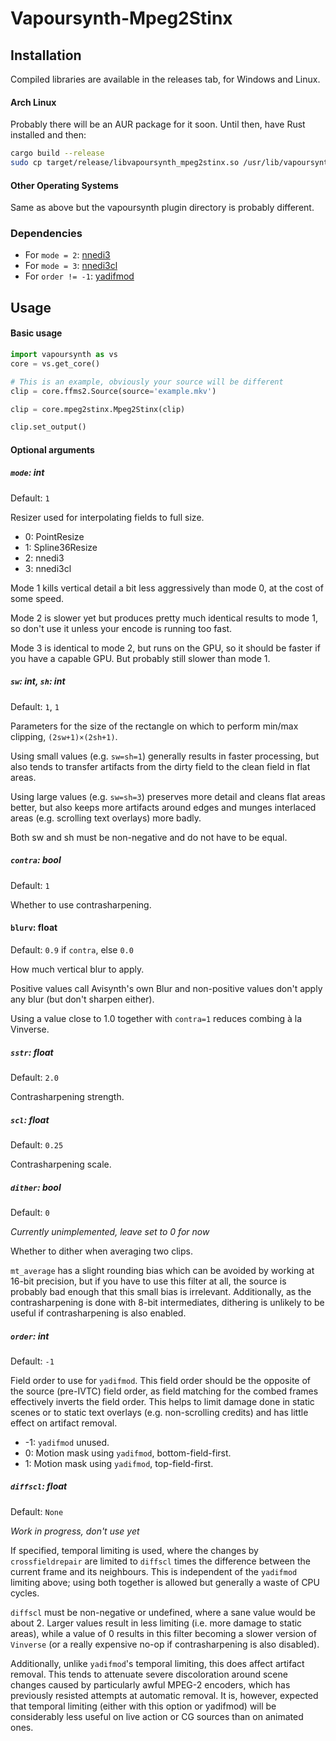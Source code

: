 # Vapoursynth-Mpeg2Stinx

## Installation

Compiled libraries are available in the releases tab, for Windows and Linux.

#### Arch Linux

Probably there will be an AUR package for it soon. Until then, have Rust installed and then:

```bash
cargo build --release
sudo cp target/release/libvapoursynth_mpeg2stinx.so /usr/lib/vapoursynth
```

#### Other Operating Systems

Same as above but the vapoursynth plugin directory is probably different.

### Dependencies

- For `mode = 2`: [nnedi3](https://github.com/dubhater/vapoursynth-nnedi3)
- For `mode = 3`: [nnedi3cl](https://github.com/HomeOfVapourSynthEvolution/VapourSynth-NNEDI3CL)
- For `order != -1`: [yadifmod](https://github.com/HomeOfVapourSynthEvolution/VapourSynth-Yadifmod)

## Usage

#### Basic usage

```python
import vapoursynth as vs
core = vs.get_core()

# This is an example, obviously your source will be different
clip = core.ffms2.Source(source='example.mkv')

clip = core.mpeg2stinx.Mpeg2Stinx(clip)

clip.set_output()
```

#### Optional arguments

##### `mode`: int

Default: `1`

Resizer used for interpolating fields to full size.
- 0: PointResize
- 1: Spline36Resize
- 2: nnedi3
- 3: nnedi3cl

Mode 1 kills vertical detail a bit less aggressively than mode 0,
at the cost of some speed.

Mode 2 is slower yet but produces pretty much identical results
to mode 1, so don't use it unless your encode is running too fast.

Mode 3 is identical to mode 2, but runs on the GPU, so it should be faster
if you have a capable GPU. But probably still slower than mode 1.

##### `sw`: int, `sh`: int

Default: `1`, `1`

Parameters for the size of the rectangle on which to perform
min/max clipping, `(2sw+1)×(2sh+1)`.

Using small values (e.g. `sw=sh=1`) generally results in
faster processing, but also tends to transfer artifacts
from the dirty field to the clean field in flat areas.

Using large values (e.g. `sw=sh=3`) preserves more detail
and cleans flat areas better, but also keeps more artifacts
around edges and munges interlaced areas (e.g. scrolling text overlays)
more badly.

Both sw and sh must be non-negative and do not have to be equal.

##### `contra`: bool

Default: `1`

Whether to use contrasharpening.

#### `blurv`: float

Default: `0.9` if `contra`, else `0.0`

How much vertical blur to apply.

Positive values call Avisynth's own Blur
and non-positive values don't apply any blur
(but don't sharpen either).

Using a value close to 1.0 together with `contra=1`
reduces combing à la Vinverse.

##### `sstr`: float

Default: `2.0`

Contrasharpening strength.

##### `scl`: float

Default: `0.25`

Contrasharpening scale.

##### `dither`: bool

Default: `0`

*Currently unimplemented, leave set to 0 for now*

Whether to dither when averaging two clips.

`mt_average` has a slight rounding bias which can be avoided
by working at 16-bit precision, but if you have to use this filter at all,
the source is probably bad enough that this small bias is irrelevant.
Additionally, as the contrasharpening is done with 8-bit intermediates,
dithering is unlikely to be useful if contrasharpening is also enabled.

##### `order`: int

Default: `-1`

Field order to use for `yadifmod`. This field order should be the opposite
of the source (pre-IVTC) field order, as field matching for the combed frames
effectively inverts the field order. This helps to limit damage done
in static scenes or to static text overlays (e.g. non-scrolling credits)
and has little effect on artifact removal.

- -1: `yadifmod` unused.
- 0: Motion mask using `yadifmod`, bottom-field-first.
- 1: Motion mask using `yadifmod`, top-field-first.

##### `diffscl`: float

Default: `None`

*Work in progress, don't use yet*

If specified, temporal limiting is used, where the changes by `crossfieldrepair`
are limited to `diffscl` times the difference between the current frame
and its neighbours.
This is independent of the `yadifmod` limiting above; using both together
is allowed but generally a waste of CPU cycles.

`diffscl` must be non-negative or undefined, where a sane value would be about 2.
Larger values result in less limiting (i.e. more damage to static areas),
while a value of 0 results in this filter becoming a slower version of `Vinverse`
(or a really expensive no-op if contrasharpening is also disabled).

Additionally, unlike `yadifmod`'s temporal limiting, this does affect artifact removal.
This tends to attenuate severe discoloration around scene changes caused by
particularly awful MPEG-2 encoders, which has previously resisted attempts at automatic removal.
It is, however, expected that temporal limiting (either with this option or yadifmod)
will be considerably less useful on live action or CG sources than on animated ones.
